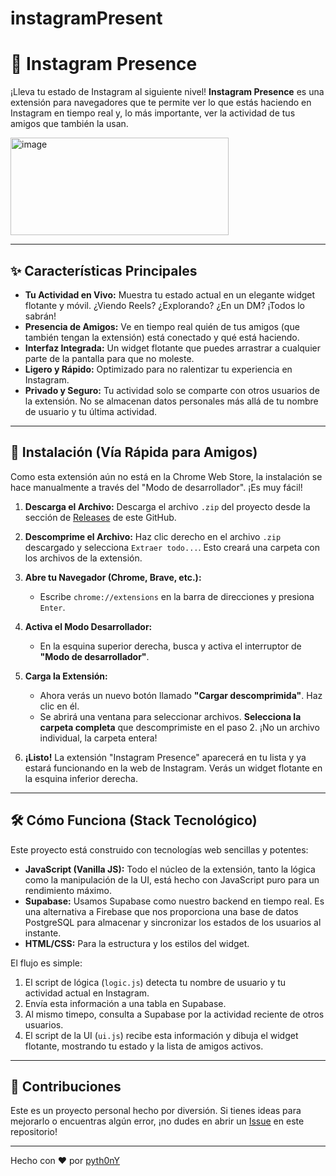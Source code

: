 # instagramPresent
# 📸 Instagram Presence

¡Lleva tu estado de Instagram al siguiente nivel! **Instagram Presence** es una extensión para navegadores que te permite ver lo que estás haciendo en Instagram en tiempo real y, lo más importante, ver la actividad de tus amigos que también la usan.






<img width="349" height="156" alt="image" src="https://github.com/user-attachments/assets/668f052a-b85f-457b-9cbf-06deec30e2fa" />





---

## ✨ Características Principales

-   **Tu Actividad en Vivo:** Muestra tu estado actual en un elegante widget flotante y móvil. ¿Viendo Reels? ¿Explorando? ¿En un DM? ¡Todos lo sabrán!
-   **Presencia de Amigos:** Ve en tiempo real quién de tus amigos (que también tengan la extensión) está conectado y qué está haciendo.
-   **Interfaz Integrada:** Un widget flotante que puedes arrastrar a cualquier parte de la pantalla para que no moleste.
-   **Ligero y Rápido:** Optimizado para no ralentizar tu experiencia en Instagram.
-   **Privado y Seguro:** Tu actividad solo se comparte con otros usuarios de la extensión. No se almacenan datos personales más allá de tu nombre de usuario y tu última actividad.

---

## 🚀 Instalación (Vía Rápida para Amigos)

Como esta extensión aún no está en la Chrome Web Store, la instalación se hace manualmente a través del "Modo de desarrollador". ¡Es muy fácil!

1.  **Descarga el Archivo:** Descarga el archivo `.zip` del proyecto desde la sección de [Releases](https://github.com/pyth0nY/instagramPresent) de este GitHub. <!-- Reemplaza con el enlace a tu repo -->

2.  **Descomprime el Archivo:** Haz clic derecho en el archivo `.zip` descargado y selecciona `Extraer todo...`. Esto creará una carpeta con los archivos de la extensión.

3.  **Abre tu Navegador (Chrome, Brave, etc.):**
    -   Escribe `chrome://extensions` en la barra de direcciones y presiona `Enter`.

4.  **Activa el Modo Desarrollador:**
    -   En la esquina superior derecha, busca y activa el interruptor de **"Modo de desarrollador"**.

     <!-- Reemplaza esto con una captura de cómo activar el modo dev -->

5.  **Carga la Extensión:**
    -   Ahora verás un nuevo botón llamado **"Cargar descomprimida"**. Haz clic en él.
    -   Se abrirá una ventana para seleccionar archivos. **Selecciona la carpeta completa** que descomprimiste en el paso 2. ¡No un archivo individual, la carpeta entera!

6.  **¡Listo!** La extensión "Instagram Presence" aparecerá en tu lista y ya estará funcionando en la web de Instagram. Verás un widget flotante en la esquina inferior derecha.

---

## 🛠️ Cómo Funciona (Stack Tecnológico)

Este proyecto está construido con tecnologías web sencillas y potentes:

-   **JavaScript (Vanilla JS):** Todo el núcleo de la extensión, tanto la lógica como la manipulación de la UI, está hecho con JavaScript puro para un rendimiento máximo.
-   **Supabase:** Usamos Supabase como nuestro backend en tiempo real. Es una alternativa a Firebase que nos proporciona una base de datos PostgreSQL para almacenar y sincronizar los estados de los usuarios al instante.
-   **HTML/CSS:** Para la estructura y los estilos del widget.

El flujo es simple:
1.  El script de lógica (`logic.js`) detecta tu nombre de usuario y tu actividad actual en Instagram.
2.  Envía esta información a una tabla en Supabase.
3.  Al mismo timepo, consulta a Supabase por la actividad reciente de otros usuarios.
4.  El script de la UI (`ui.js`) recibe esta información y dibuja el widget flotante, mostrando tu estado y la lista de amigos activos.

---

## 🤝 Contribuciones

Este es un proyecto personal hecho por diversión. Si tienes ideas para mejorarlo o encuentras algún error, ¡no dudes en abrir un [Issue](https://github.com/tu-usuario/tu-repositorio/issues) en este repositorio!

---

Hecho con ❤️ por [pyth0nY ](https://github.com/pyth0nY) <!-- Pon tu nombre aquí -->
